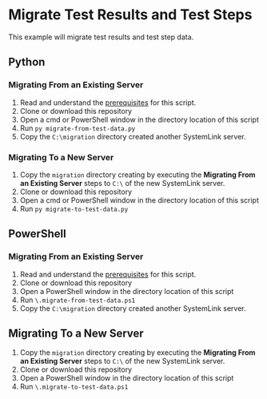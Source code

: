 # Migrate Test Results and Test Steps
This example will migrate test results and test step data. 

## Python 
### Migrating From an Existing Server
1. Read and understand the [prerequisites](https://github.com/prestwick/systemlink-migration-sandbox/blob/master/README.md#Prerequisites) for this script. 
2. Clone or download this repository
3. Open a cmd or PowerShell window in the directory location of this script
4. Run `py migrate-from-test-data.py`
5. Copy the `C:\migration` directory created another SystemLink server.

### Migrating To a New Server
1. Copy the `migration` directory creating by executing the **Migrating From an Existing Server** steps to `C:\` of the new SystemLink server. 
2. Clone or download this repository
3. Open a cmd or PowerShell window in the directory location of this script
4. Run `py migrate-to-test-data.py`

## PowerShell
### Migrating From an Existing Server
1. Read and understand the [prerequisites](https://github.com/prestwick/systemlink-migration-sandbox/blob/master/README.md#Prerequisites) for this script. 
2. Clone or download this repository
3. Open a PowerShell window in the directory location of this script
4. Run `\.migrate-from-test-data.ps1`
5. Copy the `C:\migration` directory created another SystemLink server. 

## Migrating To a New Server
1. Copy the `migration` directory creating by executing the **Migrating From an Existing Server** steps to `C:\` of the new SystemLink server. 
2. Clone or download this repository
3. Open a PowerShell window in the directory location of this script
4. Run `\.migrate-to-test-data.ps1`


